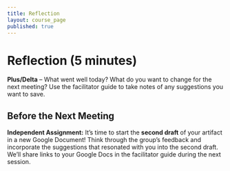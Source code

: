 ```yaml
---
title: Reflection
layout: course_page
published: true
---
```

# Reflection (5 minutes)

**Plus/Delta** – What went well today? What do you want to change for the next meeting? 
Use the facilitator guide to take notes of any suggestions you want to save.

## Before the Next Meeting

**Independent Assignment:**
It’s time to start the **second draft** of your artifact in a new Google Document! Think through the group’s feedback and incorporate the suggestions that resonated with you into the second draft. We’ll share links to your Google Docs in the facilitator guide during the next session.
